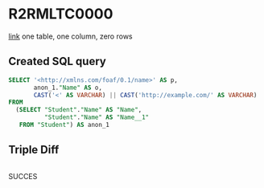 # R2RMLTC0000
[link](https://www.w3.org/TR/rdb2rdf-test-cases/#R2RMLTC0000)
one table, one column, zero rows

## Created SQL query
```sql
SELECT '<http://xmlns.com/foaf/0.1/name>' AS p,
       anon_1."Name" AS o,
       CAST('<' AS VARCHAR) || CAST('http://example.com/' AS VARCHAR) || replace(replace(replace(replace(replace(replace(CAST(anon_1."Name" AS VARCHAR), ' ', '%20'), '/', '%2F'), '(', '%28'), ')', '%29'), ',', '%2C'), ':', '%3A') || CAST('>' AS VARCHAR) AS s
FROM
  (SELECT "Student"."Name" AS "Name",
          "Student"."Name" AS "Name__1"
   FROM "Student") AS anon_1
```

## Triple Diff
```diff

```

SUCCES